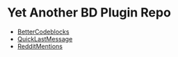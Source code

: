 # Yet Another BD Plugin Repo

- [BetterCodeblocks](BetterCodeblocks/README.md)
- [QuickLastMessage](QuickLastMessage/README.md)
- [RedditMentions](RedditMentions/README.md)
